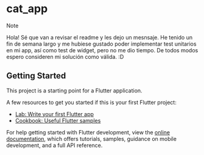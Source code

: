 # cat_app

> [!NOTE]
> Hola! Sé que van a revisar el readme y les dejo un mesnsaje. He tenido un fin de semana largo y me hubiese gustado poder implementar test unitarios en mi app, así como test de widget, pero no me dio tiempo. De todos modos espero consideren mi solución como válida. :D

## Getting Started

This project is a starting point for a Flutter application.

A few resources to get you started if this is your first Flutter project:

- [Lab: Write your first Flutter app](https://docs.flutter.dev/get-started/codelab)
- [Cookbook: Useful Flutter samples](https://docs.flutter.dev/cookbook)

For help getting started with Flutter development, view the
[online documentation](https://docs.flutter.dev/), which offers tutorials,
samples, guidance on mobile development, and a full API reference.
